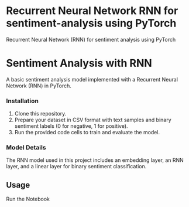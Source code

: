# Recurrent Neural Network RNN for sentiment-analysis using PyTorch
 Recurrent Neural Network (RNN) for sentiment analysis using PyTorch
 
# Sentiment Analysis with RNN
A basic sentiment analysis model implemented with a Recurrent Neural Network (RNN) in PyTorch.

### Installation
1. Clone this repository.
2. Prepare your dataset in CSV format with text samples and binary sentiment labels (0 for negative, 1 for positive).
3. Run the provided code cells to train and evaluate the model.

### Model Details
The RNN model used in this project includes an embedding layer, an RNN layer, and a linear layer for binary sentiment classification.

## Usage
Run the Notebook
